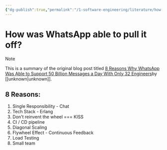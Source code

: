 ```yaml
---
{"dg-publish":true,"permalink":"/1-software-engineering/literature/how-was-whats-app-able-to-pull-it-off/","tags":["source/blog"],"created":"2023-09-26T17:19:31.021-05:00","updated":"2023-09-26T17:23:26.233-05:00"}
---
```


# How was WhatsApp able to pull it off?

> [!NOTE]
> This is a summary of the original blog post titled [8 Reasons Why WhatsApp Was Able to Support 50 Billion Messages a Day With Only 32 Engineers](https://newsletter.systemdesign.one/p/whatsapp-engineering)by [[unknown\|unknown]].

## 8 Reasons:
1. Single Responsibility - Chat
2. Tech Stack - Erlang
3. Don't reinvent the wheel === KISS
4. CI / CD pipeline
5. Diagonal Scaling
6. Flywheel Effect - Continuous Feedback
7. Load Testing
8. Small team